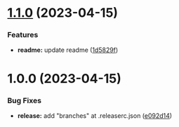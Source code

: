 # [1.1.0](https://github.com/ClaudionorOjr/semantic-release/compare/v1.0.0...v1.1.0) (2023-04-15)


### Features

* **readme:** update readme ([1d5829f](https://github.com/ClaudionorOjr/semantic-release/commit/1d5829fbe4bfc72293e674ee3da81c138034768f))

# 1.0.0 (2023-04-15)


### Bug Fixes

* **release:** add "branches" at .releaserc.json ([e092d14](https://github.com/ClaudionorOjr/semantic-release/commit/e092d1442e2ebc9718218cfe34e0e3f0114eb56e))
